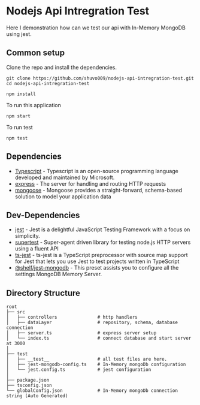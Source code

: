 # Nodejs Api Intregration Test
Here I demonstration how can we test our api with In-Memory MongoDB using jest.
## Common setup
Clone the repo and install the dependencies.
```
git clone https://github.com/shuvo009/nodejs-api-intregration-test.git
cd nodejs-api-intregration-test
```
```
npm install
```
To run this application
```
npm start
```
To run test
```
npm test
```
## Dependencies
* [Typescript](https://www.typescriptlang.org) - Typescript is an open-source programming language developed and maintained by Microsoft.
* [express](https://expressjs.com/) - The server for handling and routing HTTP requests
* [mongoose](https://mongoosejs.com/) - Mongoose provides a straight-forward, schema-based solution to model your application data

## Dev-Dependencies
* [jest](https://jestjs.io/) - Jest is a delightful JavaScript Testing Framework with a focus on simplicity.
* [supertest](https://github.com/visionmedia/supertest) - Super-agent driven library for testing node.js HTTP servers using a fluent API
* [ts-jest](https://github.com/kulshekhar/ts-jest) - ts-jest is a TypeScript preprocessor with source map support for Jest that lets you use Jest to test projects written in TypeScript
* [@shelf/jest-mongodb](https://www.npmjs.com/package/@shelf/jest-mongodb) -  This preset assists you to configure all the settings MongoDB Memory Server.

## Directory Structure

```
root
├── src
│   ├── controllers               # http handlers
│   ├── dataLayer                 # repository, schema, database connection
│   ├── server.ts                 # express server setup
│   └── index.ts                  # connect database and start server at 3000
│ 
├── test
│   ├── __test__                  # all test files are here.
│   ├── jest-mongodb-config.ts    # In-Memory mongoDb configuration
│   └── jest.config.ts            # jest configuration
│
├── package.json
├── tsconfig.json
└── globalConfig.json             # In-Memory mongoDb connection string (Auto Generated)                
 
```
